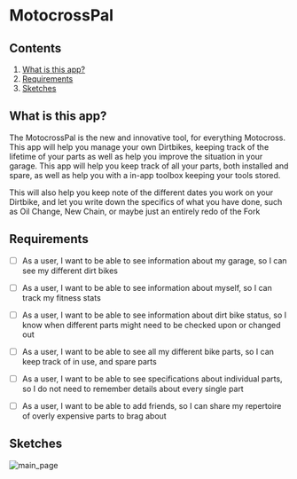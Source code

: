 # MotocrossPal

## Contents

1. <a href="#what-is-this-app">What is this app?</a>
2. <a href="#requirements">Requirements</a>
3. <a href="#sketches">Sketches</a>

## What is this app?

The MotocrossPal is the new and innovative tool, for everything Motocross. This app will help you manage your own Dirtbikes, keeping track of the lifetime of your parts as well as help you improve the situation in your garage. This app will help you keep track of all your parts, both installed and spare, as well as help you with a in-app toolbox keeping your tools stored.

This will also help you keep note of the different dates you work on your Dirtbike, and let you write down the specifics of what you have done, such as Oil Change, New Chain, or maybe just an entirely redo of the Fork

## Requirements

* [ ] As a user, I want to be able to see information about my garage, so I can see my different dirt bikes

* [ ] As a user, I want to be able to see information about myself, so I can track my fitness stats

* [ ] As a user, I want to be able to see information about dirt bike status, so I know when different parts might need to be checked upon or changed out

* [ ] As a user, I want to be able to see all my different bike parts, so I can keep track of in use, and spare parts

* [ ] As a user, I want to be able to see specifications about individual parts, so I do not need to remember details about every single part

* [ ] As a user, I want to be able to add friends, so I can share my repertoire of overly expensive parts to brag about

## Sketches
![main_page](https://user-images.githubusercontent.com/42655737/159177661-0b00167d-387d-445b-be7e-4b5649715e24.png)
